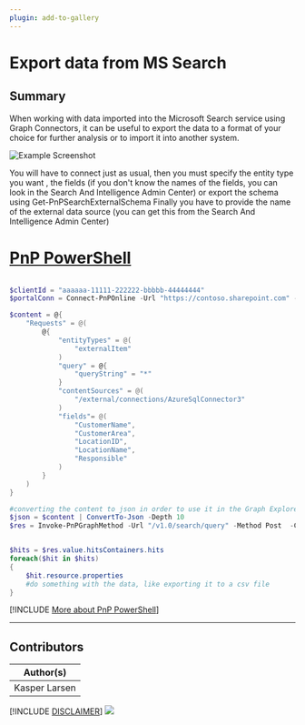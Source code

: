 ```yaml
---
plugin: add-to-gallery
---
```


# Export data from MS Search


## Summary

When working with data imported into the Microsoft Search service using Graph Connectors, it can be useful to export the data to a format of your choice for further analysis or to import it into another system. 

![Example Screenshot](assets/example.png)

You will have to connect just as usual, then you must specify the entity type you want , the fields (if you don't know the names of the fields, you can look in the Search And Intelligence Admin Center) or export the schema using Get-PnPSearchExternalSchema
Finally you have to provide the name of the external data source (you can get this from the Search And Intelligence Admin Center)


# [PnP PowerShell](#tab/pnpps)

```powershell

$clientId = "aaaaaa-11111-222222-bbbbb-44444444"
$portalConn = Connect-PnPOnline -Url "https://contoso.sharepoint.com" -Interactive -ClientId $clientId -ReturnConnection

$content = @{
    "Requests" = @(
        @{
            "entityTypes" = @(
                "externalItem"
            )
            "query" = @{
                "queryString" = "*"
            }
            "contentSources" = @(
                "/external/connections/AzureSqlConnector3"
            )
            "fields"= @(
                "CustomerName",
                "CustomerArea",
                "LocationID",
                "LocationName",
                "Responsible"
            )
        }
    )
}

#converting the content to json in order to use it in the Graph Explorer, which is a great way to test the queries
$json = $content | ConvertTo-Json -Depth 10
$res = Invoke-PnPGraphMethod -Url "/v1.0/search/query" -Method Post  -Content $content -Connection $portalConn


$hits = $res.value.hitsContainers.hits 
foreach($hit in $hits)
{
    $hit.resource.properties
    #do something with the data, like exporting it to a csv file
}

```
[!INCLUDE [More about PnP PowerShell](../../docfx/includes/MORE-PNPPS.md)]
***


## Contributors

| Author(s) |
|-----------|
| Kasper Larsen |

[!INCLUDE [DISCLAIMER](../../docfx/includes/DISCLAIMER.md)]
<img src="https://m365-visitor-stats.azurewebsites.net/script-samples/scripts/export-data-from-microsoft-search" aria-hidden="true" />
